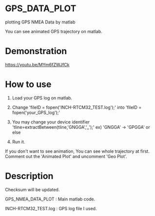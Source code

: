 # GPS_DATA_PLOT
plotting GPS NMEA Data by matlab

You can see animated GPS trajectory on matlab.

# Demonstration
https://youtu.be/MYm6fZWJfCk


# How to use

1. Load your GPS log on matlab.

2. Change 'fileID = fopen('INCH-RTCM32_TEST.log');' into 'fileID = fopen('your_GPS_log');'

3. You may change your device identifier 'tline=extractBetween(tline,'GNGGA',',,');' ex) 'GNGGA' -> 'GPGGA' or else

4. Run it.

If you don't want to see animation, You can see whole trajectory at first. Comment out the 'Animated Plot' and uncomment 'Geo Plot'.

# Description
Checksum will be updated.

GPS_NMEA_DATA_PLOT : Main matlab code.

INCH-RTCM32_TEST.log : GPS log file I used.


